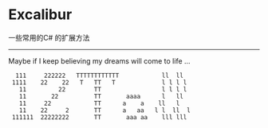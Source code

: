 # Excalibur
一些常用的C# 的扩展方法

-----  
Maybe if I keep believing my dreams will come to life ...

```
  111     222222   TTTTTTTTTTTT            ll  ll  
 1111    22    22   T   TT   T             l l l l 
   11         22        TT                 l l l l 
   11       22          TT       aaaa      l   ll  
   11     22            TT      a    a    ll   l   
   11    22     2       TT      a   aa   l l  ll  l
 111111  22222222       TT       aaa aa    lll lll  
 ```

